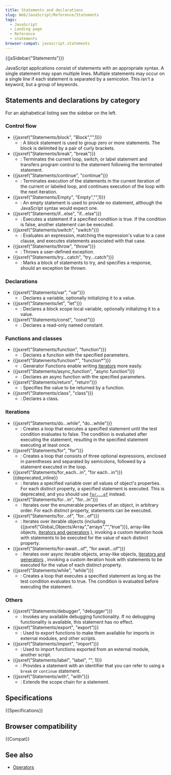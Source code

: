 ```yaml
---
title: Statements and declarations
slug: Web/JavaScript/Reference/Statements
tags:
  - JavaScript
  - Landing page
  - Reference
  - statements
browser-compat: javascript.statements
---
```

{{jsSidebar("Statements")}}

JavaScript applications consist of statements with an appropriate syntax. A
single statement may span multiple lines. Multiple statements may occur on a
single line if each statement is separated by a semicolon. This isn't a keyword,
but a group of keywords.

## Statements and declarations by category

For an alphabetical listing see the sidebar on the left.

### Control flow

- {{jsxref("Statements/block", "Block","",1)}}
  - : A block statement is used to group zero or more statements. The block is
    delimited by a pair of curly brackets.
- {{jsxref("Statements/break", "break")}}
  - : Terminates the current loop, switch, or label statement and transfers
    program control to the statement following the terminated statement.
- {{jsxref("Statements/continue", "continue")}}
  - : Terminates execution of the statements in the current iteration of the
    current or labeled loop, and continues execution of the loop with the next
    iteration.
- {{jsxref("Statements/Empty", "Empty","",1)}}
  - : An empty statement is used to provide no statement, although the
    JavaScript syntax would expect one.
- {{jsxref("Statements/if...else", "if...else")}}
  - : Executes a statement if a specified condition is true. If the condition is
    false, another statement can be executed.
- {{jsxref("Statements/switch", "switch")}}
  - : Evaluates an expression, matching the expression's value to a case clause,
    and executes statements associated with that case.
- {{jsxref("Statements/throw", "throw")}}
  - : Throws a user-defined exception.
- {{jsxref("Statements/try...catch", "try...catch")}}
  - : Marks a block of statements to try, and specifies a response, should an
    exception be thrown.

### Declarations

- {{jsxref("Statements/var", "var")}}
  - : Declares a variable, optionally initializing it to a value.
- {{jsxref("Statements/let", "let")}}
  - : Declares a block scope local variable, optionally initializing it to a
    value.
- {{jsxref("Statements/const", "const")}}
  - : Declares a read-only named constant.

### Functions and classes

- {{jsxref("Statements/function", "function")}}
  - : Declares a function with the specified parameters.
- {{jsxref("Statements/function*", "function*")}}
  - : Generator Functions enable writing
    [iterators](/en-US/docs/Web/JavaScript/Reference/Iteration_protocols) more
    easily.
- {{jsxref("Statements/async_function", "async function")}}
  - : Declares an async function with the specified parameters.
- {{jsxref("Statements/return", "return")}}
  - : Specifies the value to be returned by a function.
- {{jsxref("Statements/class", "class")}}
  - : Declares a class.

### Iterations

- {{jsxref("Statements/do...while", "do...while")}}
  - : Creates a loop that executes a specified statement until the test
    condition evaluates to false. The condition is evaluated after executing the
    statement, resulting in the specified statement executing at least once.
- {{jsxref("Statements/for", "for")}}
  - : Creates a loop that consists of three optional expressions, enclosed in
    parentheses and separated by semicolons, followed by a statement executed in
    the loop.
- {{jsxref("Statements/for_each...in", "for each...in")}}
  {{deprecated_inline}}
  - : Iterates a specified variable over all values of object's properties. For
    each distinct property, a specified statement is executed. This is
    deprecated, and you should use
    [`for...of`](/en-US/docs/Web/JavaScript/Reference/Statements/for...of)
    instead.
- {{jsxref("Statements/for...in", "for...in")}}
  - : Iterates over the enumerable properties of an object, in arbitrary order.
    For each distinct property, statements can be executed.
- {{jsxref("Statements/for...of", "for...of")}}
  - : Iterates over iterable objects (including
    {{jsxref("Global_Objects/Array","arrays","","true")}},
    array-like objects,
    [iterators and generators](/en-US/docs/Web/JavaScript/Guide/Iterators_and_Generators)
    ), invoking a custom iteration hook with statements to be executed for the
    value of each distinct property.
- {{jsxref("Statements/for-await...of", "for await...of")}}
  - : Iterates over async iterable objects, array-like objects,
    [iterators and generators](/en-US/docs/JavaScript/Guide/Iterators_and_Generators)
    , invoking a custom iteration hook with statements to be executed for the
    value of each distinct property.
- {{jsxref("Statements/while", "while")}}
  - : Creates a loop that executes a specified statement as long as the test
    condition evaluates to true. The condition is evaluated before executing the
    statement.

### Others

- {{jsxref("Statements/debugger", "debugger")}}
  - : Invokes any available debugging functionality. If no debugging
    functionality is available, this statement has no effect.
- {{jsxref("Statements/export", "export")}}
  - : Used to export functions to make them available for imports in external
    modules, and other scripts.
- {{jsxref("Statements/import", "import")}}
  - : Used to import functions exported from an external module, another script.
- {{jsxref("Statements/label", "label", "", 1)}}
  - : Provides a statement with an identifier that you can refer to using a
    `break` or `continue` statement.
- {{jsxref("Statements/with", "with")}}
  - : Extends the scope chain for a statement.

## Specifications

{{Specifications}}

## Browser compatibility

{{Compat}}

## See also

- [Operators](/en-US/docs/Web/JavaScript/Reference/Operators)
